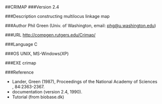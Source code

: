 ##CRIMAP
###Version
2.4

###Description
constructing multilocus linkage map

###Author
Phil Green (Univ. of Washington, email: phg@u.washington.edu)

###URL
http://compgen.rutgers.edu/Crimap/

###Language
C

###OS
UNIX, MS-Windows(XP)

###EXE
crimap

###Reference
* Lander, Green (1987), Proceedings of the National Academy of Sciences , 84:2363-2367.
* documentation (version 2.4, 1990).
* Tutorial (from biobase.dk)



